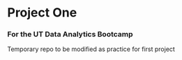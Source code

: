 # Project One
### For the UT Data Analytics Bootcamp

Temporary repo to be modified as practice for first project
